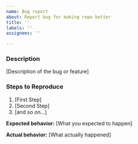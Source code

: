 ```yaml
---
name: Bug report
about: Report bug for making repo better
title: ''
labels: ''
assignees: ''

---
```


### Description

[Description of the bug or feature]

### Steps to Reproduce

1. [First Step]
2. [Second Step]
3. [and so on...]

**Expected behavior:** [What you expected to happen]

**Actual behavior:** [What actually happened]
